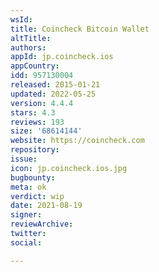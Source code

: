 ```yaml
---
wsId: 
title: Coincheck Bitcoin Wallet
altTitle: 
authors: 
appId: jp.coincheck.ios
appCountry: 
idd: 957130004
released: 2015-01-21
updated: 2022-05-25
version: 4.4.4
stars: 4.3
reviews: 193
size: '68614144'
website: https://coincheck.com
repository: 
issue: 
icon: jp.coincheck.ios.jpg
bugbounty: 
meta: ok
verdict: wip
date: 2021-08-19
signer: 
reviewArchive: 
twitter: 
social: 

---
```


